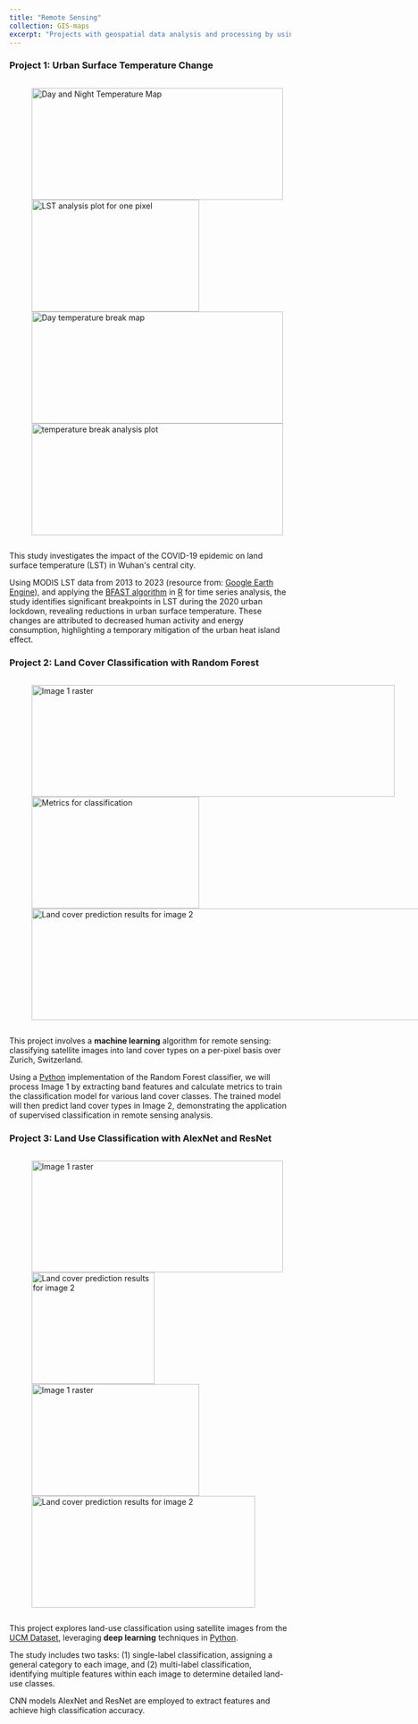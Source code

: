 ```yaml
---
title: "Remote Sensing"
collection: GIS-maps
excerpt: "Projects with geospatial data analysis and processing by using remote sensing technology."
---
```

### Project 1: Urban Surface Temperature Change

<div style="display: flex; align-items: center; gap: 10px;">
  <figure>
    <img src="{{site.url}}/images/GIS-maps/Remote-sensing/timeseries-temperature-map.png" 
        alt="Day and Night Temperature Map" width="450" height="200">
    <img src="{{site.url}}/images/GIS-maps/Remote-sensing/timeseries-LST-plot.png" 
        alt="LST analysis plot for one pixel" width="300" height="200">
    <img src="{{site.url}}/images/GIS-maps/Remote-sensing/timeseries-day-tempbreak-map.png" 
        alt="Day temperature break map" width="450" height="200">
    <img src="{{site.url}}/images/GIS-maps/Remote-sensing/timeseries-day-tempbreak-plot.png" 
        alt="temperature break analysis plot" width="450" height="200">
  </figure>
</div>

This study investigates the impact of the COVID-19 epidemic on land surface temperature (LST) in Wuhan's central city.

Using MODIS LST data from 2013 to 2023 (resource from: [Google Earth Engine](https://earthengine.google.com/)), and applying the [BFAST algorithm](https://cran.r-project.org/web/packages/bfast/bfast.pdf) in [R](https://www.r-project.org/) for time series analysis, the study identifies significant breakpoints in LST during the 2020 urban lockdown, revealing reductions in urban surface temperature. These changes are attributed to decreased human activity and energy consumption, highlighting a temporary mitigation of the urban heat island effect.

### Project 2: Land Cover Classification with Random Forest

<div style="display: flex; align-items: center; gap: 10px;">
  <figure>
    <img src="{{site.url}}/images/GIS-maps/Remote-sensing/ml-landcover-raster.png" 
        alt="Image 1 raster" width="650" height="200">
    <img src="{{site.url}}/images/GIS-maps/Remote-sensing/ml-landcover-metrics.png" 
        alt="Metrics for classification" width="300" height="200">
    <img src="{{site.url}}/images/GIS-maps/Remote-sensing/ml-landcover-classification.png" 
        alt="Land cover prediction results for image 2" width="700" height="200">
  </figure>
</div>

This project involves a **machine learning** algorithm for remote sensing: classifying satellite images into land cover types on a per-pixel basis over Zurich, Switzerland.

Using a [Python](https://www.python.org/) implementation of the Random Forest classifier, we will process Image 1 by extracting band features and calculate metrics to train the classification model for various land cover classes. The trained model will then predict land cover types in Image 2, demonstrating the application of supervised classification in remote sensing analysis.

### Project 3: Land Use Classification with AlexNet and ResNet

<div style="display: flex; align-items: center; gap: 10px;">
  <figure>
    <img src="{{site.url}}/images/GIS-maps/Remote-sensing/dl-singlelabel-predict-img.png" 
        alt="Image 1 raster" width="450" height="200">
    <img src="{{site.url}}/images/GIS-maps/Remote-sensing/dl-singlelabel-predict.png" 
        alt="Land cover prediction results for image 2" width="220" height="200">
    <img src="{{site.url}}/images/GIS-maps/Remote-sensing/dl-multilabel-predict-img.png" 
        alt="Image 1 raster" width="300" height="200">
    <img src="{{site.url}}/images/GIS-maps/Remote-sensing/dl-multilabel-predict.png" 
        alt="Land cover prediction results for image 2" width="400" height="200">
  </figure>
</div>

This project explores land-use classification using satellite images from the [UCM Dataset](https://paperswithcode.com/dataset/uc-merced-land-use-dataset), leveraging **deep learning** techniques in [Python](https://www.python.org/).

The study includes two tasks: (1) single-label classification, assigning a general category to each image, and (2) multi-label classification, identifying multiple features within each image to determine detailed land-use classes.

CNN models AlexNet and ResNet are employed to extract features and achieve high classification accuracy.
